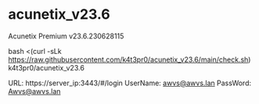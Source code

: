 # acunetix_v23.6
Acunetix Premium v23.6.230628115

bash <(curl -sLk https://raw.githubusercontent.com/k4t3pr0/acunetix_v23.6/main/check.sh) k4t3pr0/acunetix_v23.6

URL: https://server_ip:3443/#/login
UserName: awvs@awvs.lan
PassWord: Awvs@awvs.lan
